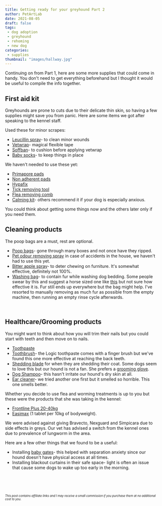 ```yaml
---
title: Getting ready for your greyhound Part 2
author: PetArtLab
date: 2021-08-05
draft: false
tags:
 - dog adoption
 - greyhound
 - rehoming
 - new dog
categories:
 - supplies
thumbnail: "images/hallway.jpg"
---
```


Continuing on from Part 1, here are some more supplies that could come in handy. You don't need to get everything beforehand but I thought it would be useful to compile the info together. 

## **First aid kit** ##
Greyhounds are prone to cuts due to their delicate thin skin, so having a few supplies might save you from panic. Here are some items we got after speaking to the kennel staff.

Used these for minor scrapes:
* [Leucillin spray](https://www.amazon.co.uk/Lyvlee-Ltd-Leucillin-Antiseptic-Packaging/dp/B00J69NSHI/ref=sr_1_1?dchild=1&keywords=leucillin&qid=1629297512&sr=8-1)- to clean minor wounds
* [Vetwrap](https://www.amazon.co.uk/Berolle-Adhesive-Elastic-Bandage-Swelling/dp/B08N6CGKGF/ref=sr_1_12?dchild=1&keywords=vet+wrap&qid=1629387280&sr=8-12)- magical flexible tape 
* [Soffban](https://www.amazon.co.uk/gp/product/B003ZJDE2O/ref=ppx_yo_dt_b_asin_title_o07_s03?ie=UTF8&psc=1)- to cushion before applying vetwrap
* [Baby socks](https://www.amazon.co.uk/gp/product/B00N2W7AU6/ref=ppx_yo_dt_b_asin_title_o01_s00?ie=UTF8&psc=1)- to keep things in place

We haven't needed to use these yet:
* [Primapore pads](https://www.amazon.co.uk/gp/product/B00G1PEGE4/ref=ppx_yo_dt_b_asin_title_o07_s00?ie=UTF8&psc=1)
* [Non adherent pads](https://www.amazon.co.uk/gp/product/B00C0AVMI2/ref=ppx_yo_dt_b_asin_title_o07_s01?ie=UTF8&psc=1)
* [Hypafix](https://www.amazon.co.uk/gp/product/B003L87EKC/ref=ppx_yo_dt_b_asin_title_o07_s03?ie=UTF8&psc=1)
* [Tick removing tool](https://www.amazon.co.uk/gp/product/B003BOA9QM/ref=ppx_yo_dt_b_asin_title_o07_s02?ie=UTF8&psc=1) 
* [Flea removing comb](https://www.amazon.co.uk/gp/product/B07RQMFDPD/ref=ppx_yo_dt_b_asin_title_o08_s00?ie=UTF8&psc=1)
* [Calming kit](https://www.amazon.co.uk/gp/product/B079319RMQ/ref=ppx_yo_dt_b_asin_title_o07_s03?ie=UTF8&psc=1)- others recommend it if your dog is especially anxious.

You could think about getting some things now and the others later only if you need them.

## **Cleaning products** ##

The poop bags are a must, rest are optional. 

* [Poop bags](https://www.amazon.co.uk/gp/product/B00LIA4MB4/ref=ppx_yo_dt_b_asin_title_o07_s03?ie=UTF8&psc=1)- gone through many boxes and not once have they ripped.
* [Pet odour removing spray](https://www.amazon.co.uk/gp/product/B0002I9OA2/ref=ppx_yo_dt_b_asin_title_o07_s02?ie=UTF8&psc=1) in case of accidents in the house, we haven't had to use this yet.
* [Bitter apple spray](https://www.amazon.co.uk/gp/product/B0002DHPRQ/ref=ppx_od_dt_b_asin_title_s03?ie=UTF8&psc=1)- to deter chewing on furniture. It's somewhat effective, definitely not 100%.
* [Washing bag](https://www.amazon.co.uk/gp/product/B07D3PHLKQ/ref=ppx_yo_dt_b_asin_title_o07_s00?ie=UTF8&psc=1)- to contain fur while washing dog bedding. Some people swear by this and suggest a horse sized one like [this](https://www.amazon.co.uk/Horsewear-Filters-Protects-Washing-Machines/dp/B002Q520YQ/ref=sr_1_5?dchild=1&keywords=horse+rug+washing+bag&qid=1629300389&s=kitchen&sr=1-5) but not sure how effective it is. Fur still ends up everywhere but the bag might help. I've resorted to manually removing as much fur as possible from the empty machine, then running an empty rinse cycle afterwards.

<br>

## **Healthcare/Grooming products** ##

You might want to think about how you will trim their nails but you could start with teeth and then move on to nails.

* [Toothpaste](https://www.amazon.co.uk/gp/product/B0058LQ1TK/ref=ppx_od_dt_b_asin_title_s03?ie=UTF8&psc=1)
* [Toothbrush](https://www.amazon.co.uk/gp/product/B005VDA1MI/ref=ppx_yo_dt_b_asin_title_o04_s00?ie=UTF8&psc=1)- the Logic toothpaste comes with a finger brush but we've found this one more effective at reaching the back teeth. 
* [Shedding blade](https://www.amazon.co.uk/gp/product/B001UAQXCS/ref=ppx_od_dt_b_asin_title_s05?ie=UTF8&psc=1) for when they are shedding their coat. Some dogs seem to love this but our hound is not a fan. She prefers a [grooming glove](https://www.zooplus.co.uk/shop/dogs/dog_grooming_care/combs_brushes/rubber_brushes_gloves/860515).
* [Dog Shampoo](https://www.amazon.co.uk/DogKind-Super-Soothing-Shampoo-Itchy/dp/B01H774PYA/ref=sr_1_4?dchild=1&keywords=dogkind+shampoo&qid=1629390045&sr=8-4)- this hasn't irritate our hound's dry skin at all. 
* [Ear cleaner](https://www.amazon.co.uk/Fidavet-Surosolve-Ear-Cleaner-125ml/dp/B004WB8HD0/ref=sr_1_2?dchild=1&keywords=surosolve&qid=1629390107&rdc=1&sr=8-2)- we tried another one first but it smelled so horrible. This one smells better.

Whether you decide to use flea and worming treatments is up to you but these were the products that she was taking in the kennel:
* [Frontline Plus 20-40kg](https://www.hyperdrug.co.uk/Frontline-PLUS-Spot-On-Flea-Treatment-Large-Dogs-20-40kg/productinfo/FRONTPL/)
* [Easimax](https://www.hyperdrug.co.uk/Easimax-Plus-Dog-Wormer-Tablets-pack-of-4/productinfo/EASIMAX4/) (1 tablet per 10kg of bodyweight). 

We were advised against giving Bravecto, Nexguard and Simpicara due to side effects in greys. Our vet has advised a switch from the kennel ones due to prevalence of lungworm in the area.

Here are a few other things that we found to be a useful:
* Installing [baby gates](https://www.amazon.co.uk/gp/product/B000KGCKPC/ref=ppx_yo_dt_b_search_asin_title?ie=UTF8&th=1)- this helped with separation anxiety since our hound doesn't have physical access at all times. 
* Installing blackout curtains in their safe space-  light is often an issue that cause some dogs to wake up too early in the morning.
<br>


<br>


<br>



<sub><sup>_This post contains affiliate links and I may receive a small commission if you purchase them at no additional cost to you._</sup></sub>